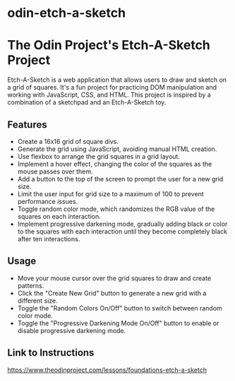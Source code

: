 # odin-etch-a-sketch
# The Odin Project's Etch-A-Sketch Project

Etch-A-Sketch is a web application that allows users to draw and sketch on a grid of squares. It's a fun project for practicing DOM manipulation and working with JavaScript, CSS, and HTML. This project is inspired by a combination of a sketchpad and an Etch-A-Sketch toy.

## Features
* Create a 16x16 grid of square divs.
* Generate the grid using JavaScript, avoiding manual HTML creation.
* Use flexbox to arrange the grid squares in a grid layout.
* Implement a hover effect, changing the color of the squares as the mouse passes over them.
* Add a button to the top of the screen to prompt the user for a new grid size.
* Limit the user input for grid size to a maximum of 100 to prevent performance issues.
* Toggle random color mode, which randomizes the RGB value of the squares on each interaction.
* Implement progressive darkening mode, gradually adding black or color to the squares with each interaction until they become completely black after ten interactions.

## Usage
* Move your mouse cursor over the grid squares to draw and create patterns.
* Click the "Create New Grid" button to generate a new grid with a different size.
* Toggle the "Random Colors On/Off" button to switch between random color mode.
* Toggle the "Progressive Darkening Mode On/Off" button to enable or disable progressive darkening mode.

## Link to Instructions
https://www.theodinproject.com/lessons/foundations-etch-a-sketch